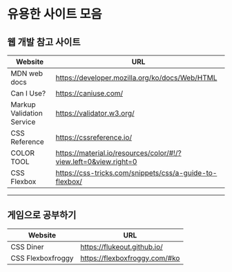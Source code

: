 # 유용한 사이트 모음

## 웹 개발 참고 사이트

| Website                   | URL                                                              |
| ------------------------- | ---------------------------------------------------------------- |
| MDN web docs              | https://developer.mozilla.org/ko/docs/Web/HTML                   |
| Can I Use?                | https://caniuse.com/                                             |
| Markup Validation Service | https://validator.w3.org/                                        |
| CSS Reference             | https://cssreference.io/                                         |
| COLOR TOOL                | https://material.io/resources/color/#!/?view.left=0&view.right=0 |
| CSS Flexbox               | https://css-tricks.com/snippets/css/a-guide-to-flexbox/          |

---

## 게임으로 공부하기

| Website           | URL                           |
| ----------------- | ----------------------------- |
| CSS Diner         | https://flukeout.github.io/   |
| CSS Flexboxfroggy | https://flexboxfroggy.com/#ko |
